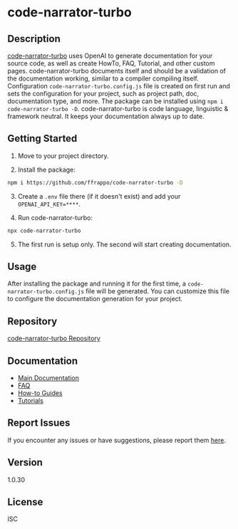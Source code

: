 # code-narrator-turbo

## Description

[code-narrator-turbo](https://github.com/ffrappo/code-narrator-turbo) uses OpenAI to generate documentation for your source code, as well as create HowTo, FAQ, Tutorial, and other custom pages. code-narrator-turbo documents itself and should be a validation of the documentation working, similar to a compiler compiling itself. Configuration `code-narrator-turbo.config.js` file is created on first run and sets the configuration for your project, such as project path, doc, documentation type, and more. The package can be installed using `npm i code-narrator-turbo -D`. code-narrator-turbo is code language, linguistic & framework neutral. It keeps your documentation always up to date.

## Getting Started

 1. Move to your project directory.

 2. Install the package:

```bash
npm i https://github.com/ffrappo/code-narrator-turbo -D
```

 3. Create a `.env` file there (if it doesn't exist) and add your `OPENAI_API_KEY=****`.

 4. Run code-narrator-turbo:

```bash
npx code-narrator-turbo
```
5. The first run is setup only. The second will start creating documentation.


## Usage

After installing the package and running it for the first time, a `code-narrator-turbo.config.js` file will be generated. You can customize this file to configure the documentation generation for your project.

## Repository

[code-narrator-turbo Repository](https://github.com/ffrappo/code-narrator-turbo)

## Documentation

- [Main Documentation](https://github.com/ffrappo/code-narrator-turbo/tree/master/docs)
- [FAQ](https://github.com/ffrappo/code-narrator-turbo/tree/master/docs/FAQ.md)
- [How-to Guides](https://github.com/ffrappo/code-narrator-turbo/tree/master/docs/howto)
- [Tutorials](https://github.com/ffrappo/code-narrator-turbo/tree/master/docs/tutorial)

## Report Issues

If you encounter any issues or have suggestions, please report them [here](https://github.com/ffrappo/code-narrator-turbo/issues).


## Version

1.0.30

## License

ISC